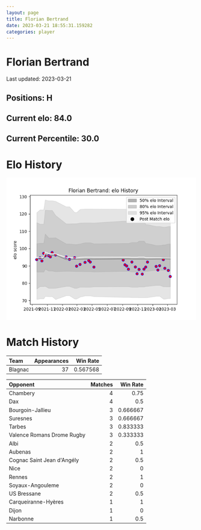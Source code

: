 ```yaml
---  
layout: page  
title: Florian Bertrand  
date: 2023-03-21 18:55:31.159282  
categories: player  
---
```

# Florian Bertrand


Last updated: 2023-03-21
## Positions: H

## Current elo: 84.0

## Current Percentile: 30.0

# Elo History


![elo history](history_FlorianBertrand.png)
# Match History


| Team    |   Appearances |   Win Rate |
|:--------|--------------:|-----------:|
| Blagnac |            37 |   0.567568 |

| Opponent                   |   Matches |   Win Rate |
|:---------------------------|----------:|-----------:|
| Chambery                   |         4 |   0.75     |
| Dax                        |         4 |   0.5      |
| Bourgoin-Jallieu           |         3 |   0.666667 |
| Suresnes                   |         3 |   0.666667 |
| Tarbes                     |         3 |   0.833333 |
| Valence Romans Drome Rugby |         3 |   0.333333 |
| Albi                       |         2 |   0.5      |
| Aubenas                    |         2 |   1        |
| Cognac Saint Jean d'Angély |         2 |   0.5      |
| Nice                       |         2 |   0        |
| Rennes                     |         2 |   1        |
| Soyaux-Angouleme           |         2 |   0        |
| US Bressane                |         2 |   0.5      |
| Carqueiranne-Hyères        |         1 |   1        |
| Dijon                      |         1 |   0        |
| Narbonne                   |         1 |   0.5      |